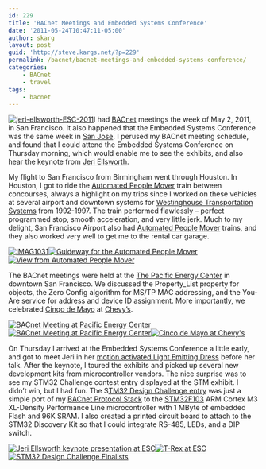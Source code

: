 ```yaml
---
id: 229
title: 'BACnet Meetings and Embedded Systems Conference'
date: '2011-05-24T10:47:11-05:00'
author: skarg
layout: post
guid: 'http://steve.kargs.net/?p=229'
permalink: /bacnet/bacnet-meetings-and-embedded-systems-conference/
categories:
    - BACnet
    - travel
tags:
    - bacnet
---
```


[![](http://steve.kargs.net/wp-content/uploads/2011/05/jeri-ellsworth-ESC-2011-150x150.jpg "jeri-ellsworth-ESC-2011")](http://steve.kargs.net/wp-content/uploads/2011/05/jeri-ellsworth-ESC-2011.jpg)I had [BACnet](http://www.bacnet.org/) meetings the week of May 2, 2011, in San Francisco. It also happened that the Embedded Systems Conference was the same week in [San Jose](http://en.wikipedia.org/wiki/San_Jose,_California). I perused my BACnet meeting schedule, and found that I could attend the Embedded Systems Conference on Thursday morning, which would enable me to see the exhibits, and also hear the keynote from [Jeri Ellsworth](http://en.wikipedia.org/wiki/Jeri_Ellsworth).

My flight to San Francisco from Birmingham went through Houston. In Houston, I got to ride the [Automated People Mover](http://en.wikipedia.org/wiki/TerminaLink) train between concourses, always a highlight on my trips since I worked on these vehicles at several airport and downtown systems for [Westinghouse Transportation Systems](http://www.bombardier.com/) from 1992-1997. The train performed flawlessly – perfect programmed stop, smooth acceleration, and very little jerk. Much to my delight, San Francisco Airport also had [Automated People Mover](http://en.wikipedia.org/wiki/AirTrain_(SFO)) trains, and they also worked very well to get me to the rental car garage.

[![](http://steve.kargs.net/wp-content/uploads/2011/05/IMAG1031-150x150.jpg "IMAG1031")](http://steve.kargs.net/wp-content/uploads/2011/05/IMAG1031.jpg)[![Guideway for the Automated People Mover](http://steve.kargs.net/wp-content/uploads/2011/05/IMAG1032-150x150.jpg "IMAG1032")](http://steve.kargs.net/wp-content/uploads/2011/05/IMAG1032.jpg)[![View from Automated People Mover](http://steve.kargs.net/wp-content/uploads/2011/05/IMAG1034-150x150.jpg "IMAG1034")](http://steve.kargs.net/wp-content/uploads/2011/05/IMAG1034.jpg)

The BACnet meetings were held at the [The Pacific Energy Center](http://www.pge.com/pec) in downtown San Francisco. We discussed the Property\_List property for objects, the Zero Config algorithm for MS/TP MAC addressing, and the You-Are service for address and device ID assignment. More importantly, we celebrated [Cinqo de Mayo](http://en.wikipedia.org/wiki/Cinco_de_Mayo) at [Chevy’s](http://www.chevys.com/).

[![BACnet Meeting at Pacific Energy Center](http://steve.kargs.net/wp-content/uploads/2011/05/IMAG1036-150x150.jpg "IMAG1036")](http://steve.kargs.net/wp-content/uploads/2011/05/IMAG1036.jpg)[![BACnet Meeting at Pacific Energy Center](http://steve.kargs.net/wp-content/uploads/2011/05/IMAG1056-150x150.jpg "IMAG1056")](http://steve.kargs.net/wp-content/uploads/2011/05/IMAG1056.jpg)[![Cinco de Mayo at Chevy's](http://steve.kargs.net/wp-content/uploads/2011/05/IMAG1063-150x150.jpg "IMAG1063")](http://steve.kargs.net/wp-content/uploads/2011/05/IMAG1063.jpg)

On Thursday I arrived at the Embedded Systems Conference a little early, and got to meet Jeri in her [motion activated Light Emitting Dress](http://www.youtube.com/watch?v=RLFLwZ-JGaU) before her talk. After the keynote, I toured the exhibits and picked up several new development kits from microcontroller vendors. The nice surprise was to see my STM32 Challenge contest entry displayed at the STM exhibit. I didn’t win, but I had fun. The S[TM32 Design Challenge entry](http://www.stm32challenge.com/detail/422) was just a simple port of my [BACnet Protocol Stack](http://bacnet.sourceforge.net/) to the [STM32F103](http://www.st.com/stm32) ARM Cortex M3 XL-Density Performance Line microcontroller with 1 MByte of embedded Flash and 96K SRAM. I also created a printed circuit board to attach to the STM32 Discovery Kit so that I could integrate RS-485, LEDs, and a DIP switch.

[![Jeri Ellsworth keynote presentation at ESC](http://steve.kargs.net/wp-content/uploads/2011/05/IMAG1052-150x150.jpg "IMAG1052")](http://steve.kargs.net/wp-content/uploads/2011/05/IMAG1052.jpg)[![T-Rex at ESC](http://steve.kargs.net/wp-content/uploads/2011/05/IMAG1054-150x150.jpg "IMAG1054")](http://steve.kargs.net/wp-content/uploads/2011/05/IMAG1054.jpg)[![STM32 Design Challenge Finalists](http://steve.kargs.net/wp-content/uploads/2011/05/IMAG1055-150x150.jpg "IMAG1055")](http://steve.kargs.net/wp-content/uploads/2011/05/IMAG1055.jpg)